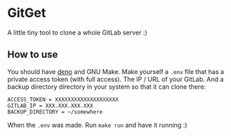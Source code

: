 
# GitGet

A little tiny tool to clone a whole GitLab server :)

## How to use
You should have [deno](https://deno.land) and GNU Make. Make yourself a `.env` file that has a private access token (with full access). The IP / URL of your GitLab. And a backup directory directory in your system so that it can clone there:

```
ACCESS_TOKEN = XXXXXXXXXXXXXXXXXXXX
GITLAB_IP = XXX.XXX.XXX.XXX
BACKUP_DIRECTORY = ~/somewhere
```

When the `.env` was made. Run `make run` and have it running :)
